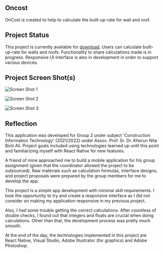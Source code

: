 ## Oncost

OnCost is created to help to calculate the built-up-rate for wall and roof.

## Project Status

This project is currently available for [download](https://play.google.com/store/apps/details?id=com.oncost). 
Users can calculate built-up-rate for walls and roofs. Functionality to share calculations made is in progress. Responsive UI interface is also in development in order to support various devices.

## Project Screen Shot(s)  

![Screen Shot 1](https://play-lh.googleusercontent.com/_ECZy2GaBuMPqou7gskJjU9nqaXavgqax45o8JYdJvESQ2a77V-W19Z0riBfoTKERt8=w1920-h922-rw)

![Screen Shot 2](https://play-lh.googleusercontent.com/0aw_PS1FeTY6DhAhRDzHprCmQIHM4oadBt3Bq1BdwV1ObMRVvzSHk4HWw4JRVhp6ngg=w1920-h922-rw)

![Screen Shot 3](https://play-lh.googleusercontent.com/914TIfMzKj2swQN7Sp31jLFrC5nLJf_xMCmNfgOHxKJXWg1wlKoFrbbguVDE7jQzQA=w1920-h922-rw)
 

## Reflection

This application was developed for Group 2 under subject 'Construction Information Technology' (2021/2022) under Assoc. Prof. Sr. Dr. Kherun Nita Binti Ali. Project goals included using technologies learned up until this point and familiarizing myself with React Native for new features.  

A friend of mine approached me to build a mobile application for his group assignment (given that the coordinator allowed the project to be outsourced). Raw materials such as calculation formulas, interface designs, and project proposals were prepared by the group members for me to develop the app.

This project is a simple app development with minimal skill requirements. I took the opportunity to try and create a responsive interface as I did not consider on making my application responsive in my previous project.

Also, I had some trouble getting the correct calculations. After countless of double checks, I found out that integers and floats are crucial when doing calculations. Other than that, the development process was pretty much smooth.

At the end of the day, the technologies implemented in this project are React Native, Visual Studio, Adobe Illustrator (for graphics) and Adobe Photoshop.

